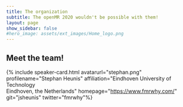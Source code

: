 ```yaml
---
title: The organization
subtitle: The openMR 2020 wouldn't be possible with them!
layout: page
show_sidebar: false
#hero_image: assets/ext_images/Home_logo.png
---
```


## Meet the team!


<a name="stephan"></a>
{% include speaker-card.html
  avatarurl="stephan.png"
  profilename="Stephan Heunis"
  affiliation="Eindhoven University of Technology <br>Eindhoven, the Netherlands"
  homepage="https://www.fmrwhy.com/"
  git="jsheunis"
  twitter="fmrwhy"%}
